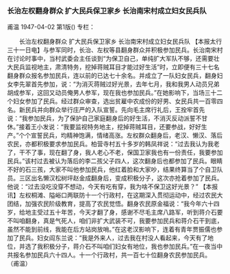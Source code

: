 ### 长治左权翻身群众  扩大民兵保卫家乡  长治南宋村成立妇女民兵队
甫温
1947-04-02
第1版()
专栏：

　　长治左权翻身群众
    扩大民兵保卫家乡
    长治南宋村成立妇女民兵队
    【本报太行三十一日电】与参军同时，长治、左权等县翻身群众并积极参加民兵。长治南宋村在讨论时事中，当村武委会主任谈到“为保卫自己，单纯扩大军队不够，还需要壮大民兵监视地主，肃清特务，挖掉蒋贼耳目才能过好生活”时，立即便有三十七名翻身群众报名参加民兵，连以前的已达七十余名。并成立了一队妇女民兵，翻身妇女李先翠首先参加，说：“为消灭蒋贼过好光景，去年七月，我和我男人动员兄弟胡成参军，这回又动员俺男人参军，现在我也参加民兵。”在她影响下，当场三十二个妇女参加了民兵。经过群众审查，选出贫雇中农成份的好男、女民兵共一百零四名。新民兵并向群众举行庄严的入队宣誓。先向毛主席行礼后，王拴牢首先说：“我参加民兵，为了保护自己家庭翻身后的好生活，不消灭反动派誓不甘休。”接着王小发说：“我要监视特务地主，挖掉蒋贼耳目，还要参战，好好生产。”个个宣誓民兵，均精神饱满，情绪高涨。左权群众翻身后，老汉、懒汉、落后农民，亦都积极要求参加民兵。柏营寺村五十多岁的韩凤祥说：“过去我认为我老了，干不了事，现在翻了身，我人老心不老，保国卫家我也有一份责任，我要参加民兵。”该村过去被认为落后的李二孩父子四人，这次翻身后也都参加了民兵。眼睛不好的石三孩，大家不叫他参加民兵，他红着脸和大家吵，结果终算当了个自卫队员。三区出名懒汉松树坪赵金成翻身后，变成积极分子，这次亦抢着参加了民兵。他说：“过去没吃没穿不想动，今天有吃有穿，我为啥不保卫这好光景？”
    【本报讯】左权桐滩、隘峪口两联防十一个行政村，在这期深入贯彻运动中，经过农民大团结，加强农民阶级教育，提高了农民觉悟。翻身农民原金福说：“我今年六十四岁，给地主受过五十年苦，今天才翻了身，感谢不尽毛主席八路军，听到蒋介石要不叫咱翻身，真是气死人，咱们非扩大武装不可，我要参加民兵和蒋介石干到底，虽然不能到前线，我能在后方站岗放哨。”在这老汉影响下，连着有青年贾振儒也参加了民兵。妇女阎东兰说：“我是外来人，过去我在村没人看起来，今天有了地位，并选了我积极分子，蒋介石不叫咱们妇女有地位，我也参加民兵。”在一夜当中共报名参加民兵六十四人。十一个行政村，共一百七十位翻身农民参加民兵。         （甫温）
